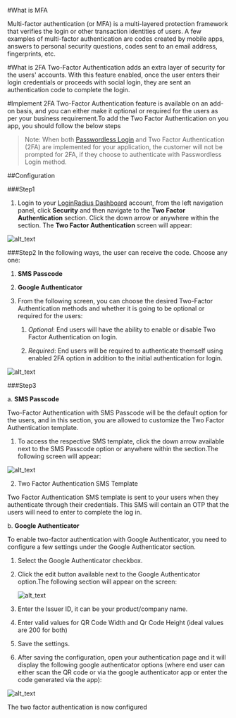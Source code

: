 #What is MFA

Multi-factor authentication (or MFA) is a multi-layered protection framework that verifies the login or other transaction identities of users. A few examples of multi-factor authentication are codes created by mobile apps, answers to personal security questions, codes sent to an email address, fingerprints, etc.

#What is 2FA
Two-Factor Authentication adds an extra layer of security for the users' accounts. With this feature enabled, once the user enters their login credentials or proceeds with social login, they are sent an authentication code to complete the login.

#Implement 2FA
Two-Factor Authentication feature is available on an add-on basis, and you can either make it optional or required for the users as per your business requirement.To add the Two Factor Authentication on you app, you should follow the below steps

> Note: When both [Passwordless Login](/docs/developer/howto/manage-passwordless-login/) and Two Factor Authentication (2FA) are implemented for your application, the customer will not be prompted for 2FA, if they choose to authenticate with Passwordless Login method.

##Configuration

###Step1
1. Login to your [LoginRadius Dashboard](https://dashboard.loginradius.com/dashboard) account, from the left navigation panel, click **Security** and then navigate to the **Two Factor Authentication** section. Click the down arrow or anywhere within the section. The **Two Factor Authentication** screen will appear:

![alt_text](/images/2fa.png "image_tooltip")

###Step2
In the following ways, the user can receive the code. Choose any one:

1. **SMS Passcode**

2. **Google Authenticator**

3. From the following screen, you can choose the desired Two-Factor Authentication methods and whether it is going to be optional or required for the users:

    1. *Optional*: End users will have the ability to enable or disable Two Factor Authentication on login.
    
    2. *Required*: End users will be required to authenticate themself using enabled 2FA option in addition to the initial authentication for login.

![alt_text](/images/main.png "image_tooltip")

###Step3

a. **SMS Passcode**

Two-Factor Authentication with SMS Passcode will be the default option for the users, and in this section, you are allowed to customize the Two Factor Authentication template.

1. To access the respective SMS template, click the down arrow available next to the SMS Passcode option or anywhere within the section.The following screen will appear:

![alt_text](/images/onetimepasscode.png "image_tooltip")

2. Two Factor Authentication SMS Template

Two Factor Authentication SMS template is sent to your users when they authenticate through their credentials. This SMS will contain an OTP that the users will need to enter to complete the log in.

b. **Google Authenticator**

To enable two-factor authentication with Google Authenticator, you need to configure a few settings under the Google Authenticator section.

1.  Select the Google Authenticator checkbox.

2.  Click the edit button available next to the Google Authenticator option.The following section will appear on the screen:

    ![alt_text](/images/googleauth.png "image_tooltip")

3.   Enter the Issuer ID, it can be your product/company name.

4.   Enter valid values for QR Code Width and Qr Code Height (ideal values are 200 for both)

5.  Save the settings.

6. After saving the configuration, open your authentication page and it will display the following google authenticator options (where end user can either scan the QR code or via the google authenticator app or enter the code generated via the app):

![alt_text](/images/google-auth-page.png "image_tooltip")

The two factor authentication is now configured
